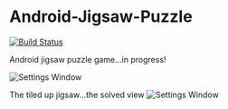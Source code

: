 Android-Jigsaw-Puzzle
=====================

[![Build Status](https://travis-ci.org/julesbond007/Android-Jigsaw-Puzzle.svg)](https://travis-ci.org/julesbond007/Android-Jigsaw-Puzzle)

Android jigsaw puzzle game...in progress!

![Settings Window](https://raw.github.com/julesbond007/Android-Jigsaw-Puzzle/master/docs/screenshots/original_drawing.png)


The tiled up jigsaw...the solved view
![Settings Window](https://raw.github.com/julesbond007/Android-Jigsaw-Puzzle/master/docs/screenshots/tiled_jigsaw.png)
